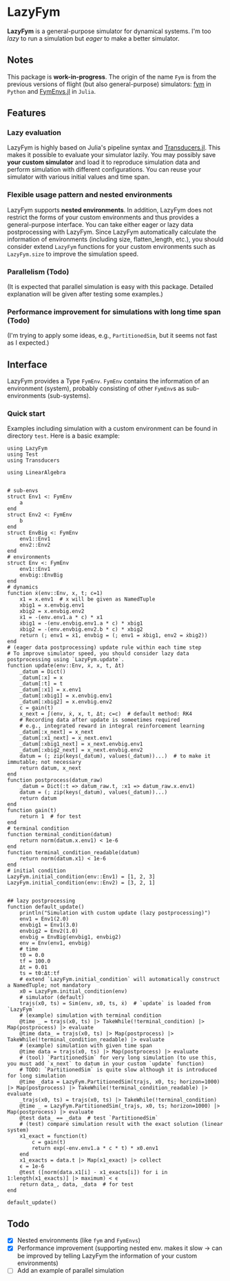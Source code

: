 # LazyFym
**LazyFym** is a general-purpose simulator for dynamical systems.
I'm too *lazy* to run a simulation but *eager* to make a better simulator.
## Notes
This package is **work-in-progress**.
The origin of the name `Fym` is from the previous versions of flight (but also general-purpose) simulators:
[fym](https://github.com/fdcl-nrf/fym) in `Python` and [FymEnvs.jl](https://github.com/fdcl-nrf/FymEnvs.jl) in `Julia`.

## Features
### Lazy evaluation
LazyFym is highly based on Julia's pipeline syntax and [Transducers.jl](https://github.com/JuliaFolds/Transducers.jl).
This makes it possible to evaluate your simulator lazily.
You may possibly save **your custom simulator** and load it to reproduce
simulation data and perform simulation with different configurations.
You can reuse your simulator with various initial values and time span.
### Flexible usage pattern and nested environments
LazyFym supports **nested environments**.
In addition,
LazyFym does not restrict the forms of your custom environments
and thus provides a general-purpose interface.
You can take either eager or lazy data postprocessing with LazyFym.
Since LazyFym automatically calculate the information of environments (including size, flatten_length, etc.),
you should consider extend `LazyFym` functions for your custom environments such as `LazyFym.size`
to improve the simulation speed.
### Parallelism (Todo)
(It is expected that parallel simulation is easy with this package.
Detailed explanation will be given after testing some examples.)
### Performance improvement for simulations with long time span (Todo)
(I'm trying to apply some ideas, e.g., `PartitionedSim`,
but it seems not fast as I expected.)

## Interface
LazyFym provides a Type `FymEnv`.
`FymEnv` contains the information of an environment (system),
probably consisting of other `FymEnv`s as sub-environments (sub-systems).
### Quick start
Examples including simulation with a custom environment
can be found in directory `test`.
Here is a basic example:
```
using LazyFym
using Test
using Transducers

using LinearAlgebra


# sub-envs
struct Env1 <: FymEnv
    a
end
struct Env2 <: FymEnv
    b
end
struct EnvBig <: FymEnv
    env1::Env1
    env2::Env2
end
# environments
struct Env <: FymEnv
    env1::Env1
    envbig::EnvBig
end
# dynamics
function ẋ(env::Env, x, t; c=1)
    x1 = x.env1  # x will be given as NamedTuple
    xbig1 = x.envbig.env1
    xbig2 = x.envbig.env2
    ẋ1 = -(env.env1.a * c) * x1
    ẋbig1 = -(env.envbig.env1.a * c) * xbig1
    ẋbig2 = -(env.envbig.env2.b * c) * xbig2
    return (; env1 = ẋ1, envbig = (; env1 = ẋbig1, env2 = ẋbig2))
end
# (eager data postprocessing) update rule within each time step
# To improve simulator speed, you should consider lazy data postprocessing using `LazyFym.update`.
function update(env::Env, ẋ, x, t, Δt)
    _datum = Dict()
    _datum[:x] = x
    _datum[:t] = t
    _datum[:x1] = x.env1
    _datum[:xbig1] = x.envbig.env1
    _datum[:xbig2] = x.envbig.env2
    c = gain(t)
    x_next = ∫(env, ẋ, x, t, Δt; c=c)  # default method: RK4
    # Recording data after update is someetimes required
    # e.g., integrated reward in integral reinforcement learning
    _datum[:x_next] = x_next
    _datum[:x1_next] = x_next.env1
    _datum[:xbig1_next] = x_next.envbig.env1
    _datum[:xbig2_next] = x_next.envbig.env2
    datum = (; zip(keys(_datum), values(_datum))...)  # to make it immutable; not necessary
    return datum, x_next
end
function postprocess(datum_raw)
    _datum = Dict(:t => datum_raw.t, :x1 => datum_raw.x.env1)
    datum = (; zip(keys(_datum), values(_datum))...)
    return datum
end
function gain(t)
    return 1  # for test
end
# terminal condition
function terminal_condition(datum)
    return norm(datum.x.env1) < 1e-6
end
function terminal_condition_readable(datum)
    return norm(datum.x1) < 1e-6
end
# initial condition
LazyFym.initial_condition(env::Env1) = [1, 2, 3]
LazyFym.initial_condition(env::Env2) = [3, 2, 1]


## lazy postprocessing
function default_update()
    println("Simulation with custom update (lazy postprocessing)")
    env1 = Env1(2.0)
    envbig1 = Env1(3.0)
    envbig2 = Env2(1.0)
    envbig = EnvBig(envbig1, envbig2)
    env = Env(env1, envbig)
    # time
    t0 = 0.0
    tf = 100.0
    Δt = 0.01
    ts = t0:Δt:tf
    # extend `LazyFym.initial_condition` will automatically construct a NamedTuple; not mandatory
    x0 = LazyFym.initial_condition(env)
    # simulator (default)
    trajs(x0, ts) = Sim(env, x0, ts, ẋ)  # `update` is loaded from `LazyFym`
    # (example) simulation with terminal condition
    @time _ = trajs(x0, ts) |> TakeWhile(!terminal_condition) |> Map(postprocess) |> evaluate
    @time data_ = trajs(x0, ts) |> Map(postprocess) |> TakeWhile(!terminal_condition_readable) |> evaluate
    # (example) simulation with given time span
    @time data = trajs(x0, ts) |> Map(postprocess) |> evaluate
    # (tool) `PartitionedSim` for very long simulation (to use this, you must add `x_next` to datum in your custom `update` function)
    # TODO: `PartitionedSim` is quite slow although it is introduced for long simulation
    @time _data = LazyFym.PartitionedSim(trajs, x0, ts; horizon=1000) |> Map(postprocess) |> TakeWhile(!terminal_condition_readable) |> evaluate
    _trajs(x0, ts) = trajs(x0, ts) |> TakeWhile(!terminal_condition)
    @time _ = LazyFym.PartitionedSim(_trajs, x0, ts; horizon=1000) |> Map(postprocess) |> evaluate
    @test data_ == _data  # test `PartitionedSim`
    # (test) compare simulation result with the exact solution (linear system)
    x1_exact = function(t)
        c = gain(t)
        return exp(-env.env1.a * c * t) * x0.env1
    end
    x1_exacts = data.t |> Map(x1_exact) |> collect
    ϵ = 1e-6
    @test ([norm(data.x1[i] - x1_exacts[i]) for i in 1:length(x1_exacts)] |> maximum) < ϵ
    return data_, data, _data  # for test
end

default_update()
```
## Todo
- [x] Nested environments (like `fym` and `FymEnvs`)
- [x] Performance improvement (supporting nested env. makes it slow -> can be improved by telling LazyFym the information of your custom environments)
- [ ] Add an example of parallel simulation
